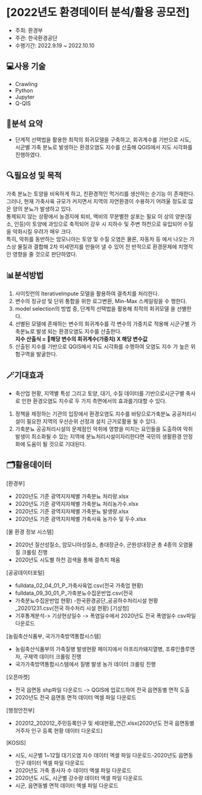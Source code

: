 # [2022년도 환경데이터 분석/활용 공모전]
- 주최: 환경부 
- 주관: 한국환경공단 
- 수행기간: 2022.9.19 ~ 2022.10.10

## 💻사용 기술
- Crawling
- Python
- Jupyter
- Q-QIS

## 📒분석 요약
- 단계적 선택법을 활용한 최적의 회귀모델을 구축하고, 회귀계수를 기반으로 시도, 시군별 가축 분뇨로 발생하는 환경오염도 지수를 산출해
QGIS에서 지도 시각화를 진행하였다. 

## 🔍필요성 및 목적
가축 분뇨는 토양을 비옥하게 하고, 친환경적인 먹거리를 생산하는 순기능
이 존재한다.그러나, 현재 가축사육 규모가 커지면서 지역의 자연환경이
수용하기 어려울 정도로 많은 양의 분뇨가 발생하고 있다. \
통제되지 않는 상황에서 농경지에 퇴비, 액비의 무분별한 살포는 필요 이
상의 양분(질소, 인등)이 토양에 과잉으로 축적되어 강우 시 지하수 및 주변
하천으로 유입되어 수질을 악화시킬 우려가 매우 크다. \
특히, 악취를 동반하는 암모니아는 토양 및 수질 오염은 물론, 자동차 등
에서 나오는 가스상 물질과 결합해 2차 미세먼지를 만들어 낼 수 있어 전
반적으로 환경문제에 치명적인 영향을 줄 것으로 판단하였다.

## 📊분석방법
1. 사이킷런의 IterativeImpute 모델을 활용하여 결측치를 처리한다. 
2. 변수의 정규성 및 단위 통합을 위한 로그변환, Min-Max 스케일링을 수
행한다. 
3. model selection의 방법 중, 단계적 선택법을 활용해 최적의 회귀모델
을 선별한다. 
4. 선별된 모델에 존재하는 변수의 회귀계수를 각 변수의 가중치로 적용해
시군구별 가축분뇨로 발생 되는 환경오염도 지수를 산출한다. \
   **지수 산출식 = 해당 변수의 회귀계수(가중치) X 해당 변수값**
5. 산출된 지수를 기반으로 QGIS에서 지도 시각화를 수행하여 오염도 지수
가 높은 위험구역을 발굴한다. 

## 🪄기대효과
- 축산업 현황, 지역별 특성 그리고 토양, 대기, 수질 데이터를 기반으로시군구별 축사로 인한 환경오염도 지수로 두 가지 측면에서의 효과를기대할 수 있다.
1. 정책을 제정하는 기관의 입장에서 환경오염도 지수를 바탕으로가축분뇨 공공처리시설이 필요한 지역의 우선순위 선정과 설치 근거로활용 될 수 있다.
2. 가축분뇨 공공처리시설의 문제점인 악취에 영향을 미치는 요인들을 도출하여 악취발생이 최소화될 수 있는 지역에 분뇨처리시설이자리한다면 국민의 생활환경 안정화에 도움이 될 것으로 기대된다.

## 🗂️활용데이터
[환경부]
- 2020년도 기준 광역지자체별 가축분뇨 처리량.xlsx
- 2020년도 기준 광역지자체별 가축분뇨 처리농가수.xlsx
- 2020년도 기준 광역지자체별 가축분뇨 발생량.xlsx
- 2020년도 기준 광역지자체별 가축사육 농가수 및 두수.xlsx

[물 환경 정보 시스템]
- 2020년 질산성질소, 암모니아성질소, 총대장균수, 군원성대장균 총 4종의 오염물질 크롤링 진행
- 2020년도 시도별 하천 검색을 통해 결측치 채움 

[공공데이터포털]
- fulldata_02_04_01_P_가축사육업.csv(전국 가축업 현황)
- fulldata_09_30_01_P_가축분뇨수집운반업.csv(전국
- 가축분뇨수집운반업 현황) -한국환경공단_공공하수처리시설 현황_20201231.csv(전국
하수처리 시설 현황)
[기상청]
- 기후통계분석-> 기상현상일수 -> 폭염일수에서 2020년도 전국
폭염일수 csv파일 다운로드 

[농림축산식품부, 국가가축방역통합시스템]
- 농림축산식품부의 가축질병 발생현황 페이지에서
아프리카돼지열병, 조류인플루엔자, 구제역 데이터 크롤링 진행
- 국가가축방역통합시스템에서 질병 발생 농가 데이터 크롤링 진행

[오픈마켓]
- 전국 읍면동 shp파일 다운로드 -> QGIS에 업로드하여 전국
읍면동별 면적 도출
- 2020년도 전국 읍면동 면적 데이터 엑셀 파일 다운로드

[행정안전부]
- 202012_202012_주민등록인구 및 세대현황_연간.xlsx(2020년도
전국 읍면동별 거주자 인구 등록 현황 데이터 다운로드)

[KOSIS]
- 시도, 시군별 1~12월 대기오염 지수 데이터 엑셀 파일 다운로드-2020년도 읍면동 인구 데이터 엑셀 파일 다운로드
- 2020년도 가축 종사자 수 데이터 엑셀 파일 다운로드
- 2020년도 시도, 시군별 강수량 데이터 엑셀 파일 다운로드
- 시군, 읍면동별 면적 데이터 엑셀 파일 다운로드
